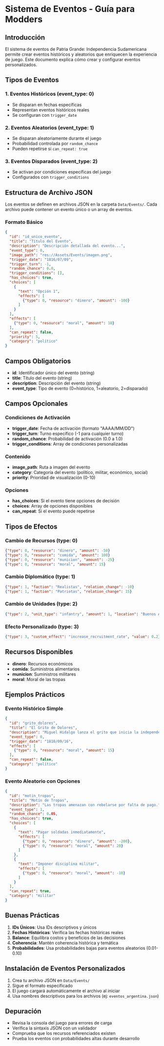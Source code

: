 # Sistema de Eventos - Guía para Modders

## Introducción

El sistema de eventos de Patria Grande: Independencia Sudamericana permite crear eventos históricos y aleatorios que enriquecen la experiencia de juego. Este documento explica cómo crear y configurar eventos personalizados.

## Tipos de Eventos

### 1. Eventos Históricos (event_type: 0)
- Se disparan en fechas específicas
- Representan eventos históricos reales
- Se configuran con `trigger_date`

### 2. Eventos Aleatorios (event_type: 1)
- Se disparan aleatoriamente durante el juego
- Probabilidad controlada por `random_chance`
- Pueden repetirse si `can_repeat: true`

### 3. Eventos Disparados (event_type: 2)
- Se activan por condiciones específicas del juego
- Configurados con `trigger_conditions`

## Estructura de Archivo JSON

Los eventos se definen en archivos JSON en la carpeta `Data/Events/`. Cada archivo puede contener un evento único o un array de eventos.

### Formato Básico

```json
{
  "id": "id_unico_evento",
  "title": "Título del Evento",
  "description": "Descripción detallada del evento...",
  "event_type": 0,
  "image_path": "res://Assets/Events/imagen.png",
  "trigger_date": "1816/07/09",
  "trigger_turn": -1,
  "random_chance": 0.0,
  "trigger_conditions": [],
  "has_choices": true,
  "choices": [
    {
      "text": "Opción 1",
      "effects": [
        {"type": 0, "resource": "dinero", "amount": -100}
      ]
    }
  ],
  "effects": [
    {"type": 0, "resource": "moral", "amount": 10}
  ],
  "can_repeat": false,
  "priority": 5,
  "category": "político"
}
```

## Campos Obligatorios

- **id**: Identificador único del evento (string)
- **title**: Título del evento (string)
- **description**: Descripción del evento (string)
- **event_type**: Tipo de evento (0=histórico, 1=aleatorio, 2=disparado)

## Campos Opcionales

### Condiciones de Activación
- **trigger_date**: Fecha de activación (formato "AAAA/MM/DD")
- **trigger_turn**: Turno específico (-1 para cualquier turno)
- **random_chance**: Probabilidad de activación (0.0 a 1.0)
- **trigger_conditions**: Array de condiciones personalizadas

### Contenido
- **image_path**: Ruta a imagen del evento
- **category**: Categoría del evento (político, militar, económico, social)
- **priority**: Prioridad de visualización (0-10)

### Opciones
- **has_choices**: Si el evento tiene opciones de decisión
- **choices**: Array de opciones disponibles
- **can_repeat**: Si el evento puede repetirse

## Tipos de Efectos

### Cambio de Recursos (type: 0)
```json
{"type": 0, "resource": "dinero", "amount": -50}
{"type": 0, "resource": "comida", "amount": 100}
{"type": 0, "resource": "municion", "amount": -25}
{"type": 0, "resource": "moral", "amount": 15}
```

### Cambio Diplomático (type: 1)
```json
{"type": 1, "faction": "Realistas", "relation_change": -10}
{"type": 1, "faction": "Patriotas", "relation_change": 15}
```

### Cambio de Unidades (type: 2)
```json
{"type": 2, "unit_type": "infantry", "amount": 1, "location": "Buenos Aires"}
```

### Efecto Personalizado (type: 3)
```json
{"type": 3, "custom_effect": "increase_recruitment_rate", "value": 0.2}
```

## Recursos Disponibles

- **dinero**: Recursos económicos
- **comida**: Suministros alimentarios
- **municion**: Suministros militares
- **moral**: Moral de las tropas

## Ejemplos Prácticos

### Evento Histórico Simple
```json
{
  "id": "grito_dolores",
  "title": "El Grito de Dolores",
  "description": "Miguel Hidalgo lanza el grito que inicia la independencia mexicana.",
  "event_type": 0,
  "trigger_date": "1810/09/16",
  "effects": [
    {"type": 0, "resource": "moral", "amount": 15}
  ],
  "can_repeat": false,
  "category": "político"
}
```

### Evento Aleatorio con Opciones
```json
{
  "id": "motin_tropas",
  "title": "Motín de Tropas",
  "description": "Las tropas amenazan con rebelarse por falta de pago.",
  "event_type": 1,
  "random_chance": 0.05,
  "has_choices": true,
  "choices": [
    {
      "text": "Pagar soldadas inmediatamente",
      "effects": [
        {"type": 0, "resource": "dinero", "amount": -200},
        {"type": 0, "resource": "moral", "amount": 20}
      ]
    },
    {
      "text": "Imponer disciplina militar",
      "effects": [
        {"type": 0, "resource": "moral", "amount": -10}
      ]
    }
  ],
  "can_repeat": true,
  "category": "militar"
}
```

## Buenas Prácticas

1. **IDs Únicos**: Usa IDs descriptivos y únicos
2. **Fechas Históricas**: Verifica las fechas históricas reales
3. **Balance**: Equilibra costos y beneficios de las decisiones
4. **Coherencia**: Mantén coherencia histórica y temática
5. **Probabilidades**: Usa probabilidades bajas para eventos aleatorios (0.01-0.10)

## Instalación de Eventos Personalizados

1. Crea tu archivo JSON en `Data/Events/`
2. Sigue el formato especificado
3. El juego cargará automáticamente el archivo al iniciar
4. Usa nombres descriptivos para los archivos (ej: `eventos_argentina.json`)

## Depuración

- Revisa la consola del juego para errores de carga
- Verifica la sintaxis JSON con un validador
- Comprueba que los recursos referenciados existen
- Prueba los eventos con probabilidades altas durante desarrollo